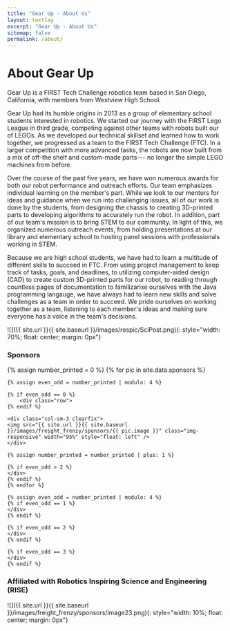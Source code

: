 ```yaml
---
title: "Gear Up - About Us"
layout: textlay
excerpt: "Gear Up - About Us"
sitemap: false
permalink: /about/
---
```


# About Gear Up

Gear Up is a FIRST Tech Challenge robotics team based in San Diego, California, with members from Westview High School. 

Gear Up had its humble origins in 2013 as a group of elementary school students interested in robotics. We started our journey with the FIRST Lego League in third grade, competing against other teams with robots built our of LEGOs. As we developed our technical skillset and learned how to work together, we progressed as a team to the FIRST Tech Challenge (FTC). In a larger competition with more advanced tasks, the robots are now built from a mix of off-the shelf and custom-made parts--- no longer the simple LEGO machines from before. 

Over the course of the past five years, we have won numerous awards for both our robot performance and outreach efforts. Our team emphasizes individual learning on the member's part. While we look to our mentors for ideas and guidance when we run into challenging issues, all of our work is done by the students, from designing the chassis to creating 3D-printed parts to developing algorithms to accurately run the robot. In addition, part of our team's mission is to bring STEM to our community. In light of this, we organized numerous outreach events, from holding presentations at our library and elementary school to hosting panel sessions with professionals working in STEM.

Because we are high school students, we have had to learn a multitude of different skills to succeed in FTC. From using project management to keep track of tasks, goals, and deadlines, to utilizing computer-aided design (CAD) to create custom 3D-printed parts for our robot, to reading through countless pages of documentation to familizarixe ourselves with the Java programming langauge, we have always had to learn new skills and solve challenges as a team in order to succeed. We pride ourselves on working together as a team, listening to each member's ideas and making sure everyone has a voice in the team's decisions.

![]({{ site.url }}{{ site.baseurl }}/images/respic/SciPost.png){: style="width: 70%; float: center; margin: 0px"}

### Sponsors

{% assign number_printed = 0 %}
{% for pic in site.data.sponsors %}

    {% assign even_odd = number_printed | modulo: 4 %}

    {% if even_odd == 0 %}
        <div class="row">
    {% endif %}

    <div class="col-sm-3 clearfix">
    <img src="{{ site.url }}{{ site.baseurl }}/images/freight_frenzy/sponsors/{{ pic.image }}" class="img-responsive" width="95%" style="float: left" />
    </div>

    {% assign number_printed = number_printed | plus: 1 %}

    {% if even_odd > 2 %}
    </div>
    {% endif %}
    {% endfor %}

    {% assign even_odd = number_printed | modulo: 4 %}
    {% if even_odd == 1 %}
    </div>
    {% endif %}

    {% if even_odd == 2 %}
    </div>
    {% endif %}

    {% if even_odd == 3 %}
    </div>
    {% endif %}

### Affiliated with Robotics Inspiring Science and Engineering (RISE)
![]({{ site.url }}{{ site.baseurl }}/images/freight_frenzy/sponsors/image23.png){: style="width: 10%; float: center; margin: 0px"}